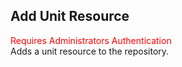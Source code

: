 ## Add Unit Resource
<span style="color:red">Requires Administrators Authentication</span>  
Adds a unit resource to the repository.
